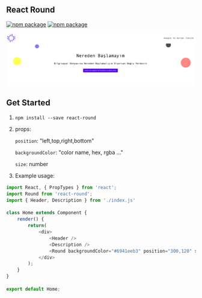 ## React Round
[![npm package](https://img.shields.io/npm/v/react-round.svg)](https://www.npmjs.com/package/react-round)
[![npm package](https://img.shields.io/npm/dm/react-round.svg)](https://www.npmjs.com/package/react-round)


![](./resources/images/sample.png)


## Get Started

1. `npm install --save react-round`
2. props:

    `position`: "left,top,right,bottom"

    `backgroundColor`: "color name, hex, rgba ..."

    `size`: number

3. Example usage:

```js
import React, { PropTypes } from 'react';
import Round from 'react-round';
import { Header, Description } from './index.js'

class Home extends Component {
    render() {
        return(
            <div>
                <Header />
                <Description />
                <Round backgroundColor="#6941eeb3" position="300,120" size={40} />
            </div>
        );
    }
}

export default Home;
```
